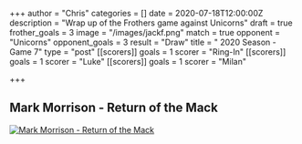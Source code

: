 +++
author = "Chris"
categories = []
date = 2020-07-18T12:00:00Z
description = "Wrap up of the Frothers game against Unicorns"
draft = true
frother_goals = 3
image = "/images/jackf.png"
match = true
opponent = "Unicorns"
opponent_goals = 3
result = "Draw"
title = " 2020 Season - Game 7"
type = "post"
[[scorers]]
goals = 1
scorer = "Ring-In"
[[scorers]]
goals = 1
scorer = "Luke"
[[scorers]]
goals = 1
scorer = "Milan"

+++
## Mark Morrison - Return of the Mack
[![Mark Morrison - Return of the Mack](https://img.youtube.com/vi/uB1D9wWxd2w/0.jpg)](https://www.youtube.com/watch?v=uB1D9wWxd2w)

